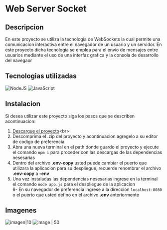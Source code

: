 # Web Server Socket
## Descripcion
En este proyecto se utiliza la tecnologia de WebSockets la cual permite una comunicacion interactiva entre el navegador de un usuario y un servidor.
En este proyecto dicha tecnologia se emplea para el envio de mensajes entre usuarios mediante el uso de una interfaz grafica y la consola de desarrollo del navegaor

## Tecnologias utilizadas
![NodeJS](https://img.shields.io/badge/node.js-6DA55F?style=for-the-badge&logo=node.js&logoColor=white)
![JavaScript](https://img.shields.io/badge/javascript-%23323330.svg?style=for-the-badge&logo=javascript&logoColor=%23F7DF1E)

## Instalacion
Si desea utilizar este proyecto siga los pasos que se describen acontinuacion:

1. [Descargue el proyecto]([https://github.com/IsaacCuautle/Web-Socket-Server/releases/tag/relases](https://github.com/IsaacCuautle/Web-Socket-Server/releases/download/relases/Web-Server-Socket.zip))<br>
2. Descomprima el .zip del proyecto y acontinuacion agregelo a su editor de codigo de preferencia<br>
3. Abra una nueva terminal en el path donde guardo el proyecto y ejecute el comando `npm i` para proceder con las descargas de las dependencias nesesarias<br>
4. Dentro del archivo **.env-copy** usted puede cambiar el puerto que utilizara la aplicacion para su despliegue, recuerde renombrar el archivo **.env-copy** a **-env**<br>
5. Una vez instaladas las dependencias nesesarias ingrese en la terminal el comando `node app.js` para el despliegue de la aplicacion<br>
6- En su navegador de preferencia ingrese a la direccion `localhost:8080` o el puerto que usted defino en el archivo **.env** anteriormente

## Imagenes
![imagen|10](https://github.com/IsaacCuautle/Web-Socket-Server/assets/65583500/afdd5cbd-ad1e-4778-9665-051415f35b41)
![ image | 50 ](https://github.com/IsaacCuautle/Web-Socket-Server/assets/65583500/3febbee3-3b18-45d6-aea8-7da0c0019984)
